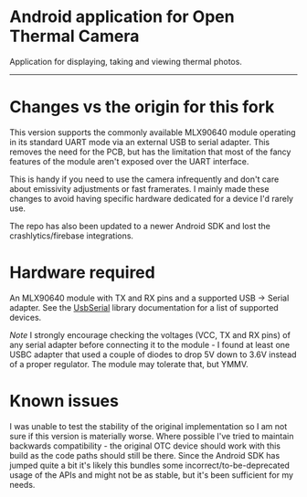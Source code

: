 # Android application for Open Thermal Camera

Application for displaying, taking and viewing thermal photos.

---

# Changes vs the origin for this fork

This version supports the commonly available MLX90640 module operating in its standard UART mode via an external USB to serial adapter. This removes the need for the PCB, but has the limitation that most of the fancy features of the module aren't exposed over the UART interface.

This is handy if you need to use the camera infrequently and don't care about emissivity adjustments or fast framerates. I mainly made these changes to avoid having specific hardware dedicated for a device I'd rarely use.

The repo has also been updated to a newer Android SDK and lost the crashlytics/firebase integrations.

# Hardware required

An MLX90640 module with TX and RX pins and a supported USB -> Serial adapter. See the [UsbSerial](https://github.com/felHR85/UsbSerial) library documentation for a list of supported devices.

*Note* I strongly encourage checking the voltages (VCC, TX and RX pins) of any serial adapter before connecting it to the module - I found at least one USBC adapter that used a couple of diodes to drop 5V down to 3.6V instead of a proper regulator. The module may tolerate that, but YMMV.

# Known issues

I was unable to test the stability of the original implementation so I am not sure if this version is materially worse. Where possible I've tried to maintain backwards compatibility - the original OTC device should work with this build as the code paths should still be there. Since the Android SDK has jumped quite a bit it's likely this bundles some incorrect/to-be-deprecated usage of the APIs and might not be as stable, but it's been sufficient for my needs.